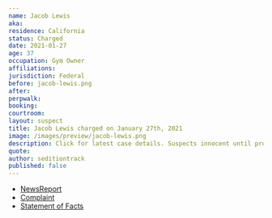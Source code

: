 ```yaml
---
name: Jacob Lewis
aka:
residence: California
status: Charged
date: 2021-01-27
age: 37
occupation: Gym Owner
affiliations:
jurisdiction: Federal
before: jacob-lewis.png
after:
perpwalk:
booking:
courtroom:
layout: suspect
title: Jacob Lewis charged on January 27th, 2021
image: /images/preview/jacob-lewis.png
description: Click for latest case details. Suspects innocent until proven guilty.
quote:
author: seditiontrack
published: false
---
```


- [NewsReport](https://losangeles.cbslocal.com/2021/01/28/victorville-man-jacob-lewis-arrested-us-capitol-riot/)
- [Complaint](https://www.justice.gov/opa/page/file/1361031/download)
- [Statement of Facts](https://www.justice.gov/opa/page/file/1361031/download)
